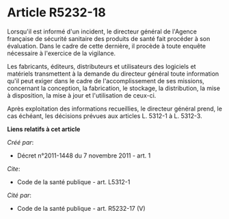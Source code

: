 # Article R5232-18

Lorsqu'il est informé d'un incident, le directeur général de l'Agence française de sécurité sanitaire des produits de santé
fait procéder à son évaluation. Dans le cadre de cette dernière, il procède à toute enquête nécessaire à l'exercice de la
vigilance. 

Les fabricants, éditeurs, distributeurs et utilisateurs des logiciels et matériels transmettent à la demande du directeur
général toute information qu'il peut exiger dans le cadre de l'accomplissement de ses missions, concernant la conception, la
fabrication, le stockage, la distribution, la mise à disposition, la mise à jour et l'utilisation de ceux-ci. 

Après exploitation des informations recueillies, le directeur général prend, le cas échéant, les décisions prévues aux
articles L. 5312-1 à L. 5312-3.

**Liens relatifs à cet article**

_Créé par_:

  - Décret n°2011-1448 du 7 novembre 2011 - art. 1

_Cite_:

  - Code de la santé publique - art. L5312-1

_Cité par_:

  - Code de la santé publique - art. R5232-17 (V)
